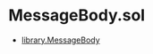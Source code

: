 # MessageBody.sol

<!-- START_INDEX -->
- [library.MessageBody](./library.MessageBody.md)

<!-- END_INDEX -->
